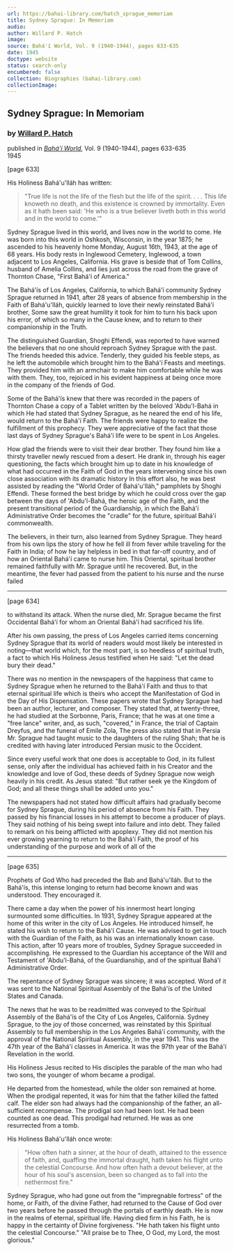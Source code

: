 ```yaml
---
url: https://bahai-library.com/hatch_sprague_memoriam
title: Sydney Sprague: In Memoriam
audio: 
author: Willard P. Hatch
image: 
source: Bahá'í World, Vol. 9 (1940-1944), pages 633-635
date: 1945
doctype: website
status: search-only
encumbered: false
collection: Biographies (bahai-library.com)
collectionImage: 
---
```



## Sydney Sprague: In Memoriam

### by [Willard P. Hatch](https://bahai-library.com/author/Willard+P.+Hatch)

published in [_Bahá'í World_](https://bahai-library.com/series/BW), Vol. 9 (1940-1944), pages 633-635  
1945


\[page 633\]

His Holiness Bahá'u'lláh has written:

> "True life is not the life of the flesh but the life of the spirit. . . . This life knoweth no death, and this existence is crowned by immortality. Even as it hath been said: 'He who is a true believer liveth both in this world and in the world to come.'"

Sydney Sprague lived in this world, and lives now in the world to come. He was born into this world in Oshkosh, Wisconsin, in the year 1875; he ascended to his heavenly home Monday, August 16th, 1943, at the age of 68 years. His body rests in Inglewood Cemetery, Inglewood, a town adjacent to Los Angeles, California. His grave is beside that of Tom Collins, husband of Amelia Collins, and lies just across the road from the grave of Thornton Chase, "First Bahá'í of America."

The Bahá'ís of Los Angeles, California, to which Bahá'í community Sydney Sprague returned in 1941, after 28 years of absence from membership in the Faith of Bahá'u'lláh, quickly learned to love their newly reinstated Bahá'í brother, Some saw the great humility it took for him to turn his back upon his error, of which so many in the Cause knew, and to return to their companionship in the Truth.

The distinguished Guardian, Shoghi Effendi, was reported to have warned the believers that no one should reproach Sydney Sprague with the past. The friends heeded this advice. Tenderly, they guided his feeble steps, as he left the automobile which brought him to the Bahá'í Feasts and meetings. They provided him with an armchair to make him comfortable while he was with them. They, too, rejoiced in his evident happiness at being once more in the company of the friends of God.

Some of the Bahá'ís knew that there was recorded in the papers of Thornton Chase a copy of a Tablet written by the beloved 'Abdu'l-Bahá in which He had stated that Sydney Sprague, as he neared the end of his life, would return to the Bahá'í Faith. The friends were happy to realize the fulfillment of this prophecy. They were appreciative of the fact that those last days of Sydney Sprague's Bahá'í life were to be spent in Los Angeles.

How glad the friends were to visit their dear brother. They found him like a thirsty traveller newly rescued from a desert. He drank in, through his eager questioning, the facts which brought him up to date in his knowledge of what had occurred in the Faith of God in the years intervening since his own close association with its dramatic history In this effort also, he was best assisted by reading the "World Order of Bahá'u'lláh," pamphlets by Shoghi Effendi. These formed the best bridge by which he could cross over the gap between the days of 'Abdu'l-Bahá, the heroic age of the Faith, and the present transitional period of the Guardianship, in which the Bahá'í Administrative Order becomes the "cradle" for the future, spiritual Bahá'í commonwealth.

The believers, in their turn, also learned from Sydney Sprague. They heard from his own lips the story of how he fell ill from fever while traveling for the Faith in India; of how he lay helpless in bed in that far-off country, and of how an Oriental Bahá'í came to nurse him. This Oriental, spiritual brother remained faithfully with Mr. Sprague until he recovered. But, in the meantime, the fever had passed from the patient to his nurse and the nurse failed

* * *

\[page 634\]

to withstand its attack. When the nurse died, Mr. Sprague became the first Occidental Bahá'í for whom an Oriental Bahá'í had sacrificed his life.

After his own passing, the press of Los Angeles carried items concerning Sydney Sprague that its world of readers would most likely be interested in noting—that world which, for the most part, is so heedless of spiritual truth, a fact to which His Holiness Jesus testified when He said: "Let the dead bury their dead."

There was no mention in the newspapers of the happiness that came to Sydney Sprague when he returned to the Bahá'í Faith and thus to that eternal spiritual life which is theirs who accept the Manifestation of God in the Day of His Dispensation. These papers wrote that Sydney Sprague had been an author, lecturer, and composer. They stated that, at twenty-three, he had studied at the Sorbonne, Paris, France; that he was at one time a "free lance" writer, and, as such, "covered," in France, the trial of Captain Dreyfus, and the funeral of Emile Zola, The press also stated that in Persia Mr. Sprague had taught music to the daughters of the ruling Shah; that he is credited with having later introduced Persian music to the Occident.

Since every useful work that one does is acceptable to God, in its fullest sense, only after the individual has achieved faith in his Creator and the knowledge and love of God, these deeds of Sydney Sprague now weigh heavily in his credit. As Jesus stated: "But rather seek ye the Kingdom of God; and all these things shall be added unto you."

The newspapers had not stated how difficult affairs had gradually become for Sydney Sprague, during his period of absence from his Faith. They passed by his financial losses in his attempt to become a producer of plays. They said nothing of his being swept into failure and into debt. They failed to remark on his being afflicted with apoplexy. They did not mention his ever growing yearning to return to the Bahá'í Faith, the proof of his understanding of the purpose and work of all of the

* * *

\[page 635\]

Prophets of God Who had preceded the Bab and Bahá'u'lláh. But to the Bahá'ís, this intense longing to return had become known and was understood. They encouraged it.

There came a day when the power of his innermost heart longing surmounted some difficulties. In 1931, Sydney Sprague appeared at the home of this writer in the city of Los Angeles. He introduced himself, he stated his wish to return to the Bahá'í Cause. He was advised to get in touch with the Guardian of the Faith, as his was an internationally known case. This action, after 10 years more of troubles, Sydney Sprague succeeded in accomplishing. He expressed to the Guardian his acceptance of the Will and Testament of 'Abdu'l-Bahá, of the Guardianship, and of the spiritual Bahá'í Administrative Order.

The repentance of Sydney Sprague was sincere; it was accepted. Word of it was sent to the National Spiritual Assembly of the Bahá'ís of the United States and Canada.

The news that he was to be readmitted was conveyed to the Spiritual Assembly of the Bahá'ís of the City of Los Angeles, California. Sydney Sprague, to the joy of those concerned, was reinstated by this Spiritual Assembly to full membership in the Los Angeles Bahá'í community, with the approval of the National Spiritual Assembly, in the year 1941. This was the 47th year of the Bahá'í classes in America. It was the 97th year of the Bahá'í Revelation in the world.

His Holiness Jesus recited to His disciples the parable of the man who had two sons, the younger of whom became a prodigal.

He departed from the homestead, while the older son remained at home. When the prodigal repented, it was for him that the father killed the fatted calf. The elder son had always had the companionship of the father, an all-sufficient recompense. The prodigal son had been lost. He had been counted as one dead. This prodigal had returned. He was as one resurrected from a tomb.

His Holiness Bahá'u'lláh once wrote:

> "How often hath a sinner, at the hour of death, attained to the essence of faith, and, quaffing the immortal draught, hath taken his flight unto the celestial Concourse. And how often hath a devout believer, at the hour of his soul's ascension, been so changed as to fall into the nethermost fire."

Sydney Sprague, who had gone out from the "impregnable fortress" of the home, or Faith, of the divine Father, had returned to the Cause of God over two years before he passed through the portals of earthly death. He is now in the realms of eternal, spiritual life. Having died firm in his Faith, he is happy in the certainty of Divine forgiveness. "He hath taken his flight unto the celestial Concourse." "All praise be to Thee, O God, my Lord, the most glorious."